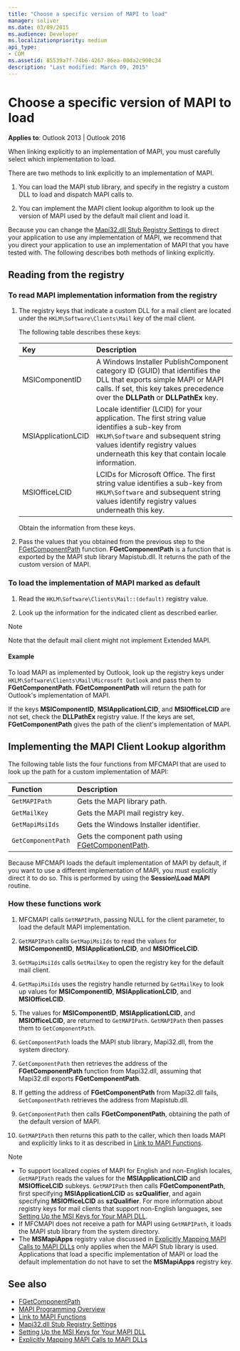 ```yaml
---
title: "Choose a specific version of MAPI to load"
manager: soliver
ms.date: 03/09/2015
ms.audience: Developer
ms.localizationpriority: medium
api_type:
- COM
ms.assetid: 85539a7f-74b6-4267-86ea-00da2c900c34
description: "Last modified: March 09, 2015"
---
```


# Choose a specific version of MAPI to load

**Applies to**: Outlook 2013 | Outlook 2016 
  
When linking explicitly to an implementation of MAPI, you must carefully select which implementation to load. 
  
There are two methods to link explicitly to an implementation of MAPI. 
  
1. You can load the MAPI stub library, and specify in the registry a custom DLL to load and dispatch MAPI calls to.
    
2. You can implement the MAPI client lookup algorithm to look up the version of MAPI used by the default mail client and load it.
    
Because you can change the [Mapi32.dll Stub Registry Settings](https://msdn.microsoft.com/library/ms531218%28EXCHG.10%29.aspx) to direct your application to use any implementation of MAPI, we recommend that you direct your application to use an implementation of MAPI that you have tested with. The following describes both methods of linking explicitly. 
  
## Reading from the registry

### To read MAPI implementation information from the registry

1. The registry keys that indicate a custom DLL for a mail client are located under the  `HKLM\Software\Clients\Mail` key of the mail client. 
    
   The following table describes these keys:
    
   |**Key**|**Description**|
   |:-----|:-----|
   |MSIComponentID  <br/> |A Windows Installer PublishComponent category ID (GUID) that identifies the DLL that exports simple MAPI or MAPI calls. If set, this key takes precedence over the **DLLPath** or **DLLPathEx** key.  <br/> |
   |MSIApplicationLCID  <br/> |Locale identifier (LCID) for your application. The first string value identifies a sub-key from  `HKLM\Software` and subsequent string values identify registry values underneath this key that contain locale information.  <br/> |
   |MSIOfficeLCID  <br/> |LCIDs for Microsoft Office. The first string value identifies a sub-key from  `HKLM\Software` and subsequent string values identify registry values underneath this key.  <br/> |
   
   Obtain the information from these keys.
    
2. Pass the values that you obtained from the previous step to the [FGetComponentPath](fgetcomponentpath.md) function. **FGetComponentPath** is a function that is exported by the MAPI stub library Mapistub.dll. It returns the path of the custom version of MAPI. 


### To load the implementation of MAPI marked as default

1. Read the  `HKLM\Software\Clients\Mail::(default)` registry value. 
    
2. Look up the information for the indicated client as described earlier.
    
> [!NOTE]
> Note that the default mail client might not implement Extended MAPI. 
  
#### Example

To load MAPI as implemented by Outlook, look up the registry keys under  `HKLM\Software\Clients\Mail\Microsoft Outlook` and pass them to **FGetComponentPath**. **FGetComponentPath** will return the path for Outlook's implementation of MAPI. 
  
If the keys **MSIComponentID**, **MSIApplicationLCID**, and **MSIOfficeLCID** are not set, check the **DLLPathEx** registry value. If the keys are set, **FGetComponentPath** gives the path of the client's implementation of MAPI. 
  
## Implementing the MAPI Client Lookup algorithm

The following table lists the four functions from MFCMAPI that are used to look up the path for a custom implementation of MAPI:
  
|**Function**|**Description**|
|:-----|:-----|
| `GetMAPIPath` <br/> |Gets the MAPI library path.  <br/> |
| `GetMailKey` <br/> |Gets the MAPI mail registry key.  <br/> |
| `GetMapiMsiIds` <br/> |Gets the Windows Installer identifier.  <br/> |
| `GetComponentPath` <br/> |Gets the component path using [FGetComponentPath](fgetcomponentpath.md).  <br/> |
   
Because MFCMAPI loads the default implementation of MAPI by default, if you want to use a different implementation of MAPI, you must explicitly direct it to do so. This is performed by using the **Session\Load MAPI** routine. 
  
### How these functions work

1. MFCMAPI calls  `GetMAPIPath`, passing NULL for the client parameter, to load the default MAPI implementation.
    
2.  `GetMAPIPath` calls  `GetMapiMsiIds` to read the values for **MSIComponentID**, **MSIApplicationLCID**, and **MSIOfficeLCID**.
    
3.  `GetMapiMsiIds` calls  `GetMailKey` to open the registry key for the default mail client. 
    
4.  `GetMapiMsiIds` uses the registry handle returned by  `GetMailKey` to look up values for **MSIComponentID**, **MSIApplicationLCID**, and **MSIOfficeLCID**.
    
5. The values for **MSIComponentID**, **MSIApplicationLCID**, and **MSIOfficeLCID**, are returned to  `GetMAPIPath`.  `GetMAPIPath` then passes them to  `GetComponentPath`.
    
6.  `GetComponentPath` loads the MAPI stub library, Mapi32.dll, from the system directory. 
    
7.  `GetComponentPath` then retrieves the address of the **FGetComponentPath** function from Mapi32.dll, assuming that Mapi32.dll exports **FGetComponentPath**.
    
8. If getting the address of **FGetComponentPath** from Mapi32.dll fails,  `GetComponentPath` retrieves the address from Mapistub.dll. 
    
9.  `GetComponentPath` then calls **FGetComponentPath**, obtaining the path of the default version of MAPI.
    
10.  `GetMAPIPath` then returns this path to the caller, which then loads MAPI and explicitly links to it as described in [Link to MAPI Functions](how-to-link-to-mapi-functions.md).
    
> [!NOTE] 
> - To support localized copies of MAPI for English and non-English locales,  `GetMAPIPath` reads the values for the **MSIApplicationLCID** and **MSIOfficeLCID** subkeys.  `GetMAPIPath` then calls **FGetComponentPath**, first specifying **MSIApplicationLCID** as **szQualifier**, and again specifying **MSIOfficeLCID** as **szQualifier**. For more information about registry keys for mail clients that support non-English languages, see [Setting Up the MSI Keys for Your MAPI DLL](https://msdn.microsoft.com/library/ee909494%28VS.85%29.aspx).   
> - If MFCMAPI does not receive a path for MAPI using  `GetMAPIPath`, it loads the MAPI stub library from the system directory.
> - The **MSMapiApps** registry value discussed in [Explicitly Mapping MAPI Calls to MAPI DLLs](https://msdn.microsoft.com/library/ee909490%28VS.85%29.aspx) only applies when the MAPI Stub library is used. Applications that load a specific implementation of MAPI or load the default implementation do not have to set the **MSMapiApps** registry key. 
    
## See also

- [FGetComponentPath](fgetcomponentpath.md)
- [MAPI Programming Overview](mapi-programming-overview.md)
- [Link to MAPI Functions](how-to-link-to-mapi-functions.md)
- [Mapi32.dll Stub Registry Settings](https://msdn.microsoft.com/library/ms531218%28EXCHG.10%29.aspx)
- [Setting Up the MSI Keys for Your MAPI DLL](https://msdn.microsoft.com/library/ee909494%28VS.85%29.aspx)
- [Explicitly Mapping MAPI Calls to MAPI DLLs](https://msdn.microsoft.com/library/ee909490%28VS.85%29.aspx)

